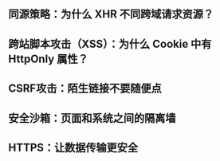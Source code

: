 ## 同源策略：为什么 XHR 不同跨域请求资源？







## 跨站脚本攻击（XSS）：为什么 Cookie 中有 HttpOnly 属性？







## CSRF攻击：陌生链接不要随便点







## 安全沙箱：页面和系统之间的隔离墙







## HTTPS：让数据传输更安全



